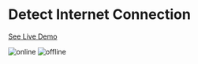 # Detect Internet Connection

[See Live Demo](https://detect-internet-connection-js.vercel.app/)

![online](https://github.com/dipayanmaji/detect-internet-connection/assets/121128467/952f523b-f4cc-4b0e-8752-cf82720718b1)
![offline](https://github.com/dipayanmaji/detect-internet-connection/assets/121128467/9dccdf27-b570-4670-9201-21a5d4efadf0)
